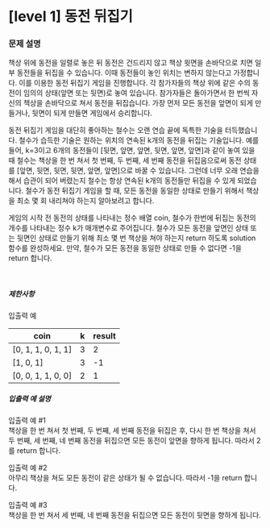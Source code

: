 # [level 1] 동전 뒤집기

### 문제 설명
책상 위에 동전을 일렬로 놓은 뒤 동전은 건드리지 않고 책상 윗면을 손바닥으로 치면 일부 동전들을 뒤집을 수 있습니다. 이때 동전들이 놓인 위치는 변하지 않는다고 가정합니다. 이를 이용한 동전 뒤집기 게임을 진행합니다. 각 참가자들의 책상 위에 같은 수의 동전이 임의의 상태(앞면 또는 뒷면)로 놓여 있습니다. 참가자들은 돌아가면서 한 번씩 자신의 책상을 손바닥으로 쳐서 동전을 뒤집습니다. 가장 먼저 모든 동전을 앞면이 되게 만들거나, 뒷면이 되게 만들면 게임에서 승리합니다.

동전 뒤집기 게임을 대단히 좋아하는 철수는 오랜 연습 끝에 독특한 기술을 터득했습니다. 철수가 습득한 기술은 원하는 위치의 연속된 k개의 동전을 뒤집는 기술입니다. 예를 들어, k=3이고 6개의 동전들이 [뒷면, 앞면, 앞면, 뒷면, 앞면, 앞면]과 같이 놓여 있을 때 철수는 책상을 한 번 쳐서 첫 번째, 두 번째, 세 번째 동전을 뒤집음으로써 동전 상태를 [앞면, 뒷면, 뒷면, 뒷면, 앞면, 앞면]으로 바꿀 수 있습니다. 그런데 너무 오래 연습을 해서 습관이 되어 버렸는지 철수는 항상 연속된 k개의 동전들만 뒤집을 수 있게 되었습니다. 철수가 동전 뒤집기 게임을 할 때, 모든 동전을 동일한 상태로 만들기 위해서 책상을 최소 몇 회 내리쳐야 하는지 알아보려고 합니다.

게임의 시작 전 동전의 상태를 나타내는 정수 배열 coin, 철수가 한번에 뒤집는 동전의 개수를 나타내는 정수 k가 매개변수로 주어집니다. 철수가 모든 동전을 앞면인 상태 또는 뒷면인 상태로 만들기 위해 최소 몇 번 책상을 쳐야 하는지 return 하도록 solution 함수를 완성하세요. 만약, 철수가 모든 동전을 동일한 상태로 만들 수 없다면 -1을 return 합니다.

<br>

<h5>제한사항</h5
3 ≤ coin의 길이 ≤ 1,000,000
coin의 원소는 0 또는 1이며, 각각 동전의 뒷면과 앞면을 의미합니다.
1 ≤ k ≤ 100

<h5>입출력 예</h5>
<table class="table">
<thead>
    <tr>
        <th>coin</th>
        <th>k</th>
        <th>result</th>
    </tr>
</thead>
<tbody>
    <tr>
        <td>[0, 1, 1, 0, 1, 1]</td>
        <td>3</td>
        <td>2</td>
    </tr>
    <tr>
        <td>[1, 0, 1]</td>
        <td>3</td>
        <td>-1</td>
    </tr>
    <tr>
        <td>[0, 0, 1, 1, 0, 0]</td>
        <td>2</td>
        <td>1</td>
    </tr>
</tbody>
</table>

<h5>입출력 예 설명</h5>

<p>입출력 예 #1<br>
책상을 한 번 쳐서 첫 번째, 두 번째, 세 번째 동전을 뒤집은 후, 다시 한 번 책상을 쳐서 두 번째, 세 번째, 네 번째 동전을 뒤집으면 모든 동전이 앞면을 향하게 됩니다. 따라서 2를 return 합니다.</p>

<p>입출력 예 #2<br>
아무리 책상을 쳐도 모든 동전이 같은 상태가 될 수 없습니다. 따라서 -1을 return 합니다.</p>

<p>입출력 예 #3<br>
책상을 한 번 쳐서 세 번째, 네 번째 동전을 뒤집으면 모든 동전이 뒷면을 향하게 됩니다.</p>
